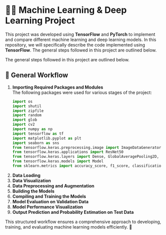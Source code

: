 # 🧑‍🔬 Machine Learning & Deep Learning Project  

  This project was developed using **TensorFlow** and **PyTorch** to implement and compare different machine learning and deep learning models. In this repository, we will specifically describe the code implemented using **TensorFlow**. The general steps followed in this project are outlined below.  

  The general steps followed in this project are outlined below.  

## 📌 General Workflow  

1. **Importing Required Packages and Modules**  
   The following packages were used for various stages of the project:
   ```python
   import os
   import shutil
   import zipfile
   import random
   import glob
   import cv2
   import numpy as np
   import tensorflow as tf
   import matplotlib.pyplot as plt
   import seaborn as sns
   from tensorflow.keras.preprocessing.image import ImageDataGenerator
   from tensorflow.keras.applications import ResNet50
   from tensorflow.keras.layers import Dense, GlobalAveragePooling2D, Dropout
   from tensorflow.keras.models import Model
   from sklearn.metrics import accuracy_score, f1_score, classification_report, confusion_matrix
2. **Data Loading**  
3. **Data Visualization**  
4. **Data Preprocessing and Augmentation**  
5. **Building the Models**  
6. **Compiling and Training the Models**  
7. **Model Evaluation on Validation Data**  
8. **Model Performance Visualization**  
9. **Output Prediction and Probability Estimation on Test Data**  

This structured workflow ensures a comprehensive approach to developing, training, and evaluating machine learning models efficiently. 🚀  
